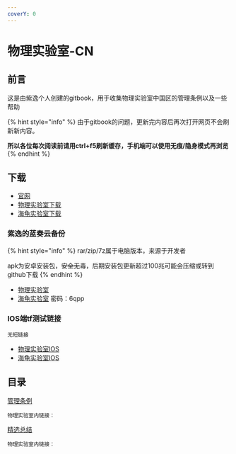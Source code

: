 ```yaml
---
coverY: 0
---
```


# 物理实验室-CN

## 前言

这是由紫逸个人创建的gitbook，用于收集物理实验室中国区的管理条例以及一些帮助

{% hint style="info" %}
由于gitbook的问题，更新完内容后再次打开网页不会刷新新内容。

**所以各位每次阅读前请用ctrl+f5刷新缓存，手机端可以使用无痕/隐身模式再浏览**
{% endhint %}

## 下载

* [官网](https://static.turtlesim.com)
* [物理实验室下载](https://static.turtlesim.com/products/physics-lab/)
* [海龟实验室下载](https://static.turtlesim.com/products/turtle-universe/)

### 紫逸的蓝奏云备份

{% hint style="info" %}
rar/zip/7z属于电脑版本，来源于开发者

apk为安卓安装包，~~安全无~~毒，后期安装包更新超过100兆可能会压缩或转到github下载
{% endhint %}

* [物理实验室](https://z1y.lanzouw.com/b00ngmk7e)&#x20;
* [海龟实验室](https://z1y.lanzouw.com/b00ogcegd) 密码：6qpp

### IOS端tf测试链接

`无短链接`

* [物理实验室IOS](https://testflight.apple.com/join/tGtt3yIq)
* [海龟实验室IOS](https://testflight.apple.com/join/tg7pw4VV)

## 目录

[管理条例](broken-reference)

`物理实验室内链接：`



[精选总结](jing-xuan-zong-jie.md)

`物理实验室内链接：`

